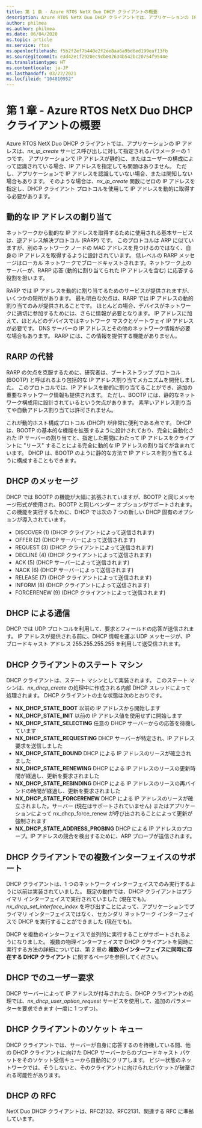 ```yaml
---
title: 第 1 章 - Azure RTOS NetX Duo DHCP クライアントの概要
description: Azure RTOS NetX Duo DHCP クライアントでは、アプリケーションの IP アドレスは、*nx_ip_create* サービス呼び出しに対して指定されるパラメーターの 1 つです。
author: philmea
ms.author: philmea
ms.date: 06/04/2020
ms.topic: article
ms.service: rtos
ms.openlocfilehash: f5b2f2ef7b440e2f2ee8aa6a9bd6ed199eaf13fb
ms.sourcegitcommit: e3d42e1f2920ec9cb002634b542bc20754f9544e
ms.translationtype: HT
ms.contentlocale: ja-JP
ms.lasthandoff: 03/22/2021
ms.locfileid: "104810952"
---
```

# <a name="chapter-1---introduction-to-the-azure-rtos-netx-duo-dhcp-client"></a>第 1 章 - Azure RTOS NetX Duo DHCP クライアントの概要

Azure RTOS NetX Duo DHCP クライアントでは、アプリケーションの IP アドレスは、*nx_ip_create* サービス呼び出しに対して指定されるパラメーターの 1 つです。 アプリケーションで IP アドレスが静的に、またはユーザーの構成によって認識されている場合、IP アドレスを指定しても問題はありません。 ただし、アプリケーションで IP アドレスを認識していない場合、または関知しない場合もあります。 そのような場合は、*nx_ip_create* 関数にゼロの IP アドレスを指定し、DHCP クライアント プロトコルを使用して IP アドレスを動的に取得する必要があります。

## <a name="dynamic-ip-address-assignment"></a>動的な IP アドレスの割り当て

ネットワークから動的な IP アドレスを取得するために使用される基本サービスは、逆アドレス解決プロトコル (RARP) です。 このプロトコルは ARP に似ていますが、別のネットワーク ノードの MAC アドレスを見つけるのではなく、自身の IP アドレスを取得するように設計されています。 低レベルの RARP メッセージはローカル ネットワークでブロードキャストされます。ネットワーク上のサーバーが、RARP 応答 (動的に割り当てられた IP アドレスを含む) に応答する役割を担います。

RARP では IP アドレスを動的に割り当てるためのサービスが提供されますが、いくつかの短所があります。 最も明白な欠点は、RARP では IP アドレスの動的割り当てのみが提供されることです。 ほとんどの場合、デバイスがネットワークに適切に参加するためには、さらに情報が必要となります。 IP アドレスに加えて、ほとんどのデバイスではネットワーク マスクとゲートウェイ IP アドレスが必要です。 DNS サーバーの IP アドレスとその他のネットワーク情報が必要な場合もあります。 RARP には、この情報を提供する機能がありません。

## <a name="rarp-alternatives"></a>RARP の代替

RARP の欠点を克服するために、研究者は、ブートストラップ プロトコル (BOOTP) と呼ばれるより包括的な IP アドレス割り当てメカニズムを開発しました。 このプロトコルでは、IP アドレスを動的に割り当てることができ、追加の重要なネットワーク情報も提供されます。 ただし、BOOTP には、静的なネットワーク構成用に設計されているという欠点があります。 素早いアドレス割り当てや自動アドレス割り当ては許可されません。

これが動的ホスト構成プロトコル (DHCP) が非常に便利である点です。 DHCP は、BOOTP の基本的な機能を拡張するように設計されており、完全に自動化された IP サーバーの割り当てと、指定した期間にわたって IP アドレスをクライアントに "リース" することによる完全に動的な IP アドレスの割り当てが含まれています。 DHCP は、BOOTP のように静的な方法で IP アドレスを割り当てるように構成することもできます。

## <a name="dhcp-messages"></a>DHCP のメッセージ

DHCP では BOOTP の機能が大幅に拡張されていますが、BOOTP と同じメッセージ形式が使用され、BOOTP と同じベンダー オプションがサポートされます。 この機能を実行するために、DHCP では次の 7 つの新しい DHCP 固有のオプションが導入されています。

- DISCOVER (1) (DHCP クライアントによって送信されます)
- OFFER (2) (DHCP サーバーによって送信されます)
- REQUEST (3) (DHCP クライアントによって送信されます)
- DECLINE (4) (DHCP クライアントによって送信されます)
- ACK (5) (DHCP サーバーによって送信されます)
- NACK (6) (DHCP サーバーによって送信されます)
- RELEASE (7) (DHCP クライアントによって送信されます)
- INFORM (8) (DHCP クライアントによって送信されます)
- FORCERENEW (9) (DHCP クライアントによって送信されます)

## <a name="dhcp-communication"></a>DHCP による通信

DHCP では UDP プロトコルを利用して、要求とフィールドの応答が送信されます。 IP アドレスが提供される前に、DHCP 情報を運ぶ UDP メッセージが、IP ブロードキャスト アドレス 255.255.255.255 を利用して送受信されます。

## <a name="dhcp-client-state-machine"></a>DHCP クライアントのステート マシン

DHCP クライアントは、ステート マシンとして実装されます。 このステート マシンは、*nx_dhcp_create* の処理中に作成される内部 DHCP スレッドによって処理されます。 DHCP クライアントの主な状態は次のとおりです。

- **NX_DHCP_STATE_BOOT** 以前の IP アドレスから開始します
- **NX_DHCP_STATE_INIT** 以前の IP アドレス値を使用せずに開始します
- **NX_DHCP_STATE_SELECTING** 任意の DHCP サーバーからの応答を待機しています
- **NX_DHCP_STATE_REQUESTING** DHCP サーバーが特定され、IP アドレス要求を送信しました
- **NX_DHCP_STATE_BOUND** DHCP による IP アドレスのリースが確立されました
- **NX_DHCP_STATE_RENEWING** DHCP による IP アドレスのリースの更新時間が経過し、更新を要求されました
- **NX_DHCP_STATE_REBINDING** DHCP による IP アドレスのリースの再バインドの時間が経過し、更新を要求されました
- **NX_DHCP_STATE_FORCERENEW** DHCP による IP アドレスのリースが確立されました。サーバー (現在はサポートされていません) またはアプリケーションによって nx_dhcp_force_renew が呼び出されることによって更新が強制されます
- **NX_DHCP_STATE_ADDRESS_PROBING** DHCP による IP アドレスのプローブ。IP アドレスの競合を検出するために、ARP プローブが送信されます。

## <a name="dhcp-client-multiple-interface-support"></a>DHCP クライアントでの複数インターフェイスのサポート

DHCP クライアントは、1 つのネットワーク インターフェイスでのみ実行するように以前は実装されていました。 既定の動作では、DHCP クライアントはプライマリ インターフェイスで実行されていました (現在でも)。 *nx_dhcp_set_interface_index* を呼び出すことによって、アプリケーションでプライマリ インターフェイスではなく、セカンダリ ネットワーク インターフェイスで DHCP を実行することができました (現在でも)。

DHCP を複数のインターフェイスで並列的に実行することがサポートされるようになりました。 複数の物理インターフェイスで DHCP クライアントを同時に実行する方法の詳細については、第 2 章の **複数のインターフェイスに同時に存在する DHCP クライアント** に関するページを参照してください。

## <a name="dhcp-user-request"></a>DHCP でのユーザー要求

DHCP サーバーによって IP アドレスが付与されたら、DHCP クライアントの処理では、*nx_dhcp_user_option_request* サービスを使用して、追加のパラメーターを要求できます (一度に 1 つずつ)。

## <a name="dhcp-client-socket-queue"></a>DHCP クライアントのソケット キュー 

DHCP クライアントでは、サーバーが自身に応答するのを待機している間、他の DHCP クライアントに向けた DHCP サーバーからのブロードキャスト パケットをそのソケット受信キューから自動的にクリアします。 ビジー状態のネットワークでは、そうしないと、そのクライアントに向けられたパケットが破棄される可能性があります。

## <a name="dhcp-rfcs"></a>DHCP の RFC

NetX Duo DHCP クライアントは、RFC2132、RFC2131、関連する RFC に準拠しています。
